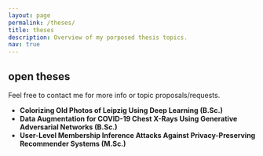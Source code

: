 ```yaml
---
layout: page
permalink: /theses/
title: theses
description: Overview of my porposed thesis topics.
nav: true
---
```


## open theses

Feel free to contact me for more info or topic proposals/requests.

* <b>Colorizing Old Photos of Leipzig Using Deep Learning (B.Sc.)</b><br/>
* <b>Data Augmentation for COVID-19 Chest X-Rays Using Generative Adversarial Networks (B.Sc.)</b><br/>
* <b>User-Level Membership Inference Attacks Against Privacy-Preserving Recommender Systems (M.Sc.)</b><br/>

